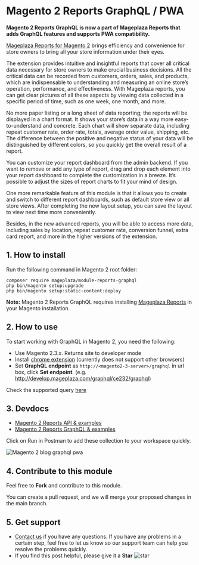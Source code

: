 # Magento 2 Reports GraphQL / PWA

**Magento 2 Reports GraphQL is now a part of Mageplaza Reports that adds GraphQL features and supports PWA compatibility.**

[Mageplaza Reports for Magento 2](https://www.mageplaza.com/magento-2-reports-extension/) brings efficiency and convenience for store owners to bring all your store information under their eyes. 

The extension provides intuitive and insightful reports that cover all critical data necessary for store owners to make crucial business decisions. All the critical data can be recorded from customers, orders, sales, and products, which are indispensable to understanding and measuring an online store’s operation, performance, and effectiveness. With Mageplaza reports, you can get clear pictures of all these aspects by viewing data collected in a specific period of time, such as one week, one month, and more. 

No more paper listing or a long sheet of data reporting; the reports will be displayed in a chart format. It shows your store’s data in a way more easy-to-understand and concrete. Each chart will show separate data, including repeat customer rate, order rate, totals, average order value, shipping, etc. The difference between the positive and negative status of your data will be distinguished by different colors, so you quickly get the overall result of a report.

You can customize your report dashboard from the admin backend. If you want to remove or add any type of report, drag and drop each element into your report dashboard to complete the customization in a breeze. It’s possible to adjust the sizes of report charts to fit your mind of design. 

One more remarkable feature of this module is that it allows you to create and switch to different report dashboards, such as default store view or all store views. After completing the new layout setup, you can save the layout to view next time more conveniently. 

Besides, in the new advanced reports, you will be able to access more data, including sales by location, repeat customer rate, conversion funnel, extra card report, and more in the higher versions of the extension. 

## 1. How to install
Run the following command in Magento 2 root folder:

```
composer require mageplaza/module-reports-graphql
php bin/magento setup:upgrade
php bin/magento setup:static-content:deploy
```

**Note:**
Magento 2 Reports GraphQL requires installing [Mageplaza Reports](https://github.com/mageplaza/magento-2-reports) in your Magento installation. 

## 2. How to use

To start working with GraphQL in Magento 2, you need the following:
- Use Magento 2.3.x. Returns site to developer mode
- Install [chrome extension](https://chrome.google.com/webstore/detail/chromeiql/fkkiamalmpiidkljmicmjfbieiclmeij?hl=en) (currently does not support other browsers)
- Set **GraphQL endpoint** as `http://<magento2-3-server>/graphql` in url box, click **Set endpoint**. (e.g. http://develop.mageplaza.com/graphql/ce232/graphql)

Check the supported query <a href='https://documenter.getpostman.com/view/10589000/SzS1V9Fg?version=latest' target='_blank' rel='nofollow'>here</a>

## 3. Devdocs 
- [Magento 2 Reports API & examples](https://documenter.getpostman.com/view/10589000/SzS1V9Fd?version=latest)
- [Magento 2 Reports GraphQL & examples](https://documenter.getpostman.com/view/10589000/SzS1V9Fg?version=latest)

Click on Run in Postman to add these collection to your workspace quickly.

![Magento 2 blog graphql pwa](https://i.imgur.com/lhsXlUR.gif)

## 4. Contribute to this module
Feel free to **Fork** and contribute to this module. 

You can create a pull request, and we will merge your proposed changes in the main branch. 

## 5. Get support 
- [Contact us](https://www.mageplaza.com/contact.html) if you have any questions. If you have any problems in a certain step, feel free to let us know so our support team can help you resolve the problems quickly. 
- If you find this post helpful, please give it a **Star** ![star](https://i.imgur.com/S8e0ctO.png)


